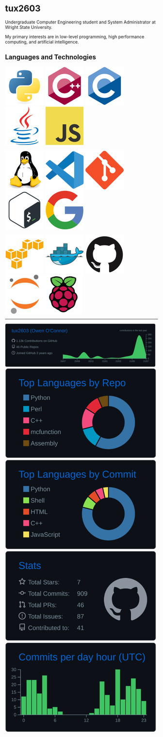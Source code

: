 # tux2603

Undergraduate Computer Engineering student and System Administrator at Wright State University.

My primary interests are in low-level programming, high performance computing, and artificial intelligence.

## Languages and Technologies

![python icon] ![cplusplus icon] ![c icon] ![java icon] ![js icon]

![linux icon] ![vscode icon] ![git icon] ![bash icon] ![google icon]

![aws icon] ![docker icon] ![github icon] ![jupyter icon]![rpi icon]


-----------------------------------

![](profile-summary-card-output/github_dark/0-profile-details.svg)
![](https://raw.githubusercontent.com/tux2603/tux2603/master/profile-summary-card-output/github_dark/1-repos-per-language.svg) ![](https://raw.githubusercontent.com/tux2603/tux2603/master/profile-summary-card-output/github_dark/2-most-commit-language.svg)
![](https://raw.githubusercontent.com/tux2603/tux2603/master/profile-summary-card-output/github_dark/3-stats.svg) ![](https://raw.githubusercontent.com/tux2603/tux2603/master/profile-summary-card-output/github_dark/4-productive-time.svg)

[python icon]: https://raw.githubusercontent.com/tux2603/tux2603/master/icons/python-original.svg "python"
[cplusplus icon]: https://raw.githubusercontent.com/tux2603/tux2603/master/icons/cplusplus-original.svg "c++"
[c icon]: https://raw.githubusercontent.com/tux2603/tux2603/master/icons/c-original.svg "c"
[java icon]: https://raw.githubusercontent.com/tux2603/tux2603/master/icons/java-original.svg "java"
[js icon]: https://raw.githubusercontent.com/tux2603/tux2603/master/icons/javascript-original.svg "javascript"
[linux icon]: https://raw.githubusercontent.com/tux2603/tux2603/master/icons/linux-original.svg "linux"
[vscode icon]: https://raw.githubusercontent.com/tux2603/tux2603/master/icons/vscode-original.svg "vscode"
[git icon]: https://raw.githubusercontent.com/tux2603/tux2603/master/icons/git-original.svg "git"
[bash icon]: https://raw.githubusercontent.com/tux2603/tux2603/master/icons/bash-original.svg "bash"
[google icon]: https://raw.githubusercontent.com/tux2603/tux2603/master/icons/google-original.svg "google"
[aws icon]: https://raw.githubusercontent.com/tux2603/tux2603/master/icons/amazonwebservices-original.svg "aws"
[docker icon]: https://raw.githubusercontent.com/tux2603/tux2603/master/icons/docker-original.svg "docker"
[github icon]: https://raw.githubusercontent.com/tux2603/tux2603/master/icons/github-original.svg "github"
[jupyter icon]: https://raw.githubusercontent.com/tux2603/tux2603/master/icons/jupyter-original.svg "jupyter"
[rpi icon]: https://raw.githubusercontent.com/tux2603/tux2603/master/icons/raspberrypi-original.svg "raspberry pi"
